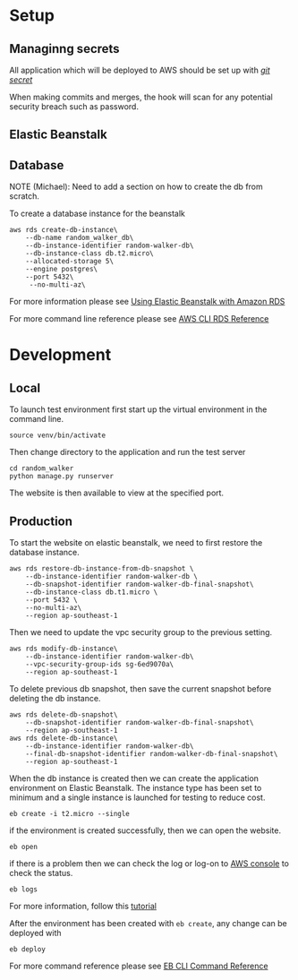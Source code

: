 # Setup
## Managinng secrets

All application which will be deployed to AWS should be set up with
[*git secret*](https://github.com/awslabs/git-secrets)

When making commits and merges, the hook will scan for any potential
security breach such as password.

## Elastic Beanstalk


## Database
NOTE (Michael): Need to add a section on how to create the db from
scratch.

To create a database instance for the beanstalk
```
aws rds create-db-instance\
    --db-name random_walker_db\
    --db-instance-identifier random-walker-db\
    --db-instance-class db.t2.micro\
    --allocated-storage 5\
    --engine postgres\
    --port 5432\
     --no-multi-az\
```

For more information please see [Using Elastic Beanstalk with Amazon
RDS](http://docs.aws.amazon.com/elasticbeanstalk/latest/dg/AWSHowTo.RDS.html)

For more command line reference please see [AWS CLI RDS
Reference](http://docs.aws.amazon.com/cli/latest/reference/rds/)

# Development
## Local

To launch test environment first start up the virtual environment in
the command line.

```
source venv/bin/activate
```

Then change directory to the application and run the test server

```
cd random_walker
python manage.py runserver
```

The website is then available to view at the specified port.

## Production


To start the website on elastic beanstalk, we need to first restore
the database instance. 

```
aws rds restore-db-instance-from-db-snapshot \
    --db-instance-identifier random-walker-db \
    --db-snapshot-identifier random-walker-db-final-snapshot\
    --db-instance-class db.t1.micro \
    --port 5432 \
    --no-multi-az\
    --region ap-southeast-1
```

Then we need to update the vpc security group to the previous setting.

```
aws rds modify-db-instance\
    --db-instance-identifier random-walker-db\
    --vpc-security-group-ids sg-6ed9070a\
    --region ap-southeast-1
```


To delete previous db snapshot, then save the current snapshot before
deleting the db instance.

```
aws rds delete-db-snapshot\
    --db-snapshot-identifier random-walker-db-final-snapshot\
    --region ap-southeast-1
aws rds delete-db-instance\
    --db-instance-identifier random-walker-db\
    --final-db-snapshot-identifier random-walker-db-final-snapshot\
    --region ap-southeast-1
```



When the db instance is created then we can create the application
environment on Elastic Beanstalk. The instance type has been set to
minimum and a single instance is launched for testing to reduce cost.

```
eb create -i t2.micro --single
```

if the environment is created successfully, then we can open the website.

```
eb open
```

if there is a problem then we can check the log or log-on to [AWS
console](https://console.aws.amazon.com/console/home) to check the
status.

```
eb logs
```

For more information, follow this [tutorial](https://realpython.com/blog/python/deploying-a-django-app-to-aws-elastic-beanstalk/)

After the environment has been created with `eb create`, any change
can be deployed with

```
eb deploy
```

For more command reference please see [EB CLI Command
Reference](https://docs.aws.amazon.com/elasticbeanstalk/latest/dg/eb3-cmd-commands.html?icmpid=docs_elasticbeanstalk_console)


